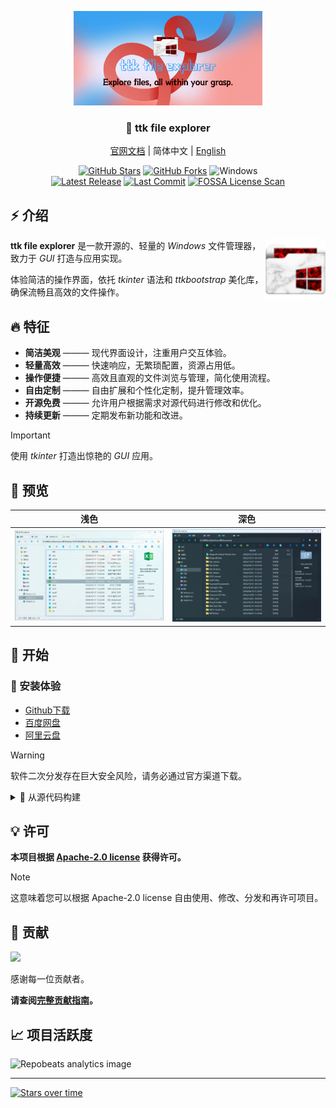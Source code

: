 <p align="center"><img src="https://raw.githubusercontent.com/pyheight/ttk-file-explorer/main/docs/assets/images/v1.0.0-beta/splash.png"  width="60%" alt=""></p>

<h3 align="center">📂 ttk file explorer</h3>

<p align="center">
<a href="https://pyheight.github.io/ttk-file-explorer/" target="_blank">官网文档</a> | 简体中文 | <a href="README_EN.md">English</a>
</p>

<div align="center">  
<a href="https://github.com/pyheight/ttk-file-explorer/stargazers"><img src="https://img.shields.io/github/stars/pyheight/ttk-file-explorer?style=social&logo=github" alt="GitHub Stars"></a>
<a href="https://github.com/pyheight/ttk-file-explorer/network/members"><img src="https://img.shields.io/github/forks/pyheight/ttk-file-explorer?style=social&logo=github" alt="GitHub Forks"></a>
<img src="https://img.shields.io/badge/Platform-Windows-blue.svg?style=social&logo=GitHub" alt="Windows">
</div>  
<div align="center">  
<a href="https://github.com/pyheight/ttk-file-explorer/releases"><img src="https://img.shields.io/github/v/release/pyheight/ttk-file-explorer?color=blue&style=flat-square" alt="Latest Release"></a>
<a href="https://github.com/pyheight/ttk-file-explorer/commits/main"><img src="https://img.shields.io/github/last-commit/pyheight/ttk-file-explorer?style=flat-square" alt="Last Commit"></a>
<a href="https://app.fossa.com/projects/git%2Bgithub.com%2Fpyheight%2Fttk-file-explorer?ref=badge_shield"><img src="https://app.fossa.com/api/projects/git%2Bgithub.com%2Fpyheight%2Fttk-file-explorer.svg?type=shield" alt="FOSSA License Scan"></a>
</div>

## ⚡ 介绍

<img align="right" height="96px" src="https://raw.githubusercontent.com/pyheight/ttk-file-explorer/main/docs/assets/images/favicon.png" alt="" />

**ttk file explorer** 是一款开源的、轻量的 *Windows* 文件管理器，致力于 *GUI* 打造与应用实现。

体验简洁的操作界面，依托 *tkinter* 语法和 *ttkbootstrap* 美化库，确保流畅且高效的文件操作。

## 🔥 特征

- **简洁美观** ——— 现代界面设计，注重用户交互体验。
- **轻量高效** ——— 快速响应，无繁琐配置，资源占用低。
- **操作便捷** ——— 高效且直观的文件浏览与管理，简化使用流程。
- **自由定制** ——— 自由扩展和个性化定制，提升管理效率。
- **开源免费** ——— 允许用户根据需求对源代码进行修改和优化。
- **持续更新** ——— 定期发布新功能和改进。

> [!IMPORTANT]
> 使用 *tkinter* 打造出惊艳的 *GUI* 应用。

## 👀 预览

| 浅色 | 深色 |
| ---- | ---- | 
| ![Light Theme](https://raw.githubusercontent.com/pyheight/ttk-file-explorer/main/docs/assets/images/v1.0.0-beta/main-light.png) | ![Dark Theme](https://raw.githubusercontent.com/pyheight/ttk-file-explorer/main/docs/assets/images/v1.0.0-beta/main-dark.png) |

## 🚀 开始

### 🎉 安装体验

- [Github下载](https://github.com/pyheight/ttk-file-explorer/releases/)
- [百度网盘](https://pan.baidu.com/s/1vSv-7kPXn5cRM0jjd0-qtg?pwd=2023#/home/%2F/%2F)
- [阿里云盘](https://www.aliyundrive.com/s/kooYQY65teA/)

> [!WARNING]
> 软件二次分发存在巨大安全风险，请务必通过官方渠道下载。
    
<details>

<summary>🚄 从源代码构建</summary>

<br>

1. **前置条件**  
> 确保已经安装了`Python 3.x`环境

2. **下载或克隆仓库**
```bash
git clone https://github.com/pyheight/ttk-file-explorer.git
```

3. **导航到源码目录**
```bash
cd ttk-file-explorer/src
```

4. **安装依赖**
```powershell
pip install -r requirements.txt
```

```powershell
pip install -r requirements_latest.txt
```

5. **启动应用**
```bash
python main.py
```

6. **打包应用**
```bash
python script/package.py
```

</details>

## 💡 许可

**本项目根据 [Apache-2.0 license](LICENSE) 获得许可。**

> [!NOTE]
> 这意味着您可以根据 Apache-2.0 license 自由使用、修改、分发和再许可项目。

## 🙌 贡献

<a href="https://github.com/pyheight/ttk-file-explorer/graphs/contributors"><img src="https://contrib.rocks/image?repo=pyheight/ttk-file-explorer" /></a>  

感谢每一位贡献者。

**请查阅[完整贡献指南](CONTRIBUTING.md)。**

## 📈 项目活跃度

![Repobeats analytics image](https://repobeats.axiom.co/api/embed/20d6c7c443b43d705d0c358d0164fc905511be15.svg "Repobeats analytics image")

---

[![Stars over time](https://starchart.cc/pyheight/ttk-file-explorer.svg?variant=adaptive)](https://starchart.cc/pyheight/ttk-file-explorer)
